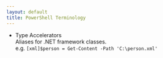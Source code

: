 ```yaml
---
layout: default
title: PowerShell Terminology
---
```


* Type Accelerators  
  Aliases for .NET framework classes.  
  e.g. `[xml]$person = Get-Content -Path 'C:\person.xml'`

